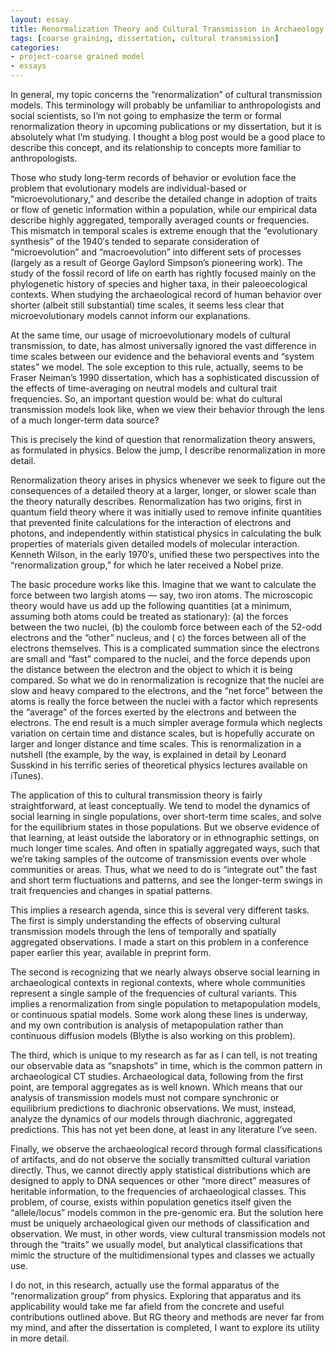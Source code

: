 ```yaml
---
layout: essay
title: Renormalization Theory and Cultural Transmission in Archaeology
tags: [coarse graining, dissertation, cultural transmission]
categories: 
- project-coarse grained model
- essays
---
```



In general, my topic concerns the “renormalization” of cultural transmission models.  This terminology will probably be unfamiliar to anthropologists and social scientists, so I’m not going to emphasize the term or formal renormalization theory in upcoming publications or my dissertation, but it is absolutely what I’m studying.  I thought a blog post would be a good place to describe this concept, and its relationship to concepts more familiar to anthropologists.  

Those who study long-term records of behavior or evolution face the problem that evolutionary models are individual-based or “microevolutionary,” and describe the detailed change in adoption of traits or flow of genetic information within a population, while our empirical data describe highly aggregated, temporally averaged counts or frequencies.  This mismatch in temporal scales is extreme enough that the “evolutionary synthesis” of the 1940′s tended to separate consideration of “microevolution” and “macroevolution” into different sets of processes (largely as a result of George Gaylord Simpson’s pioneering work).  The study of the fossil record of life on earth has rightly focused mainly on the phylogenetic history of species and higher taxa, in their paleoecological contexts.  When studying the archaeological record of human behavior over shorter (albeit still substantial) time scales, it seems less clear that microevolutionary models cannot inform our explanations.  

At the same time, our usage of microevolutionary models of cultural transmission, to date, has almost universally ignored the vast difference in time scales between our evidence and the behavioral events and “system states” we model.  The sole exception to this rule, actually, seems to be Fraser Neiman’s 1990 dissertation, which has a sophisticated discussion of the effects of time-averaging on neutral models and cultural trait frequencies.  So,  an important question would be:  what do cultural transmission models look like, when we view their behavior through the lens of a much longer-term data source?  

This is precisely the kind of question that renormalization theory answers, as formulated in physics.  Below the jump, I describe renormalization in more detail.   


Renormalization theory arises in physics whenever we seek to figure out the consequences of a detailed theory at a larger, longer, or slower scale than the theory naturally describes.  Renormalization has two origins, first in quantum field theory where it was initially used to remove infinite quantities that prevented finite calculations for the interaction of electrons and photons, and independently within statistical physics in calculating the bulk properties of materials given detailed models of molecular interaction.  Kenneth Wilson, in the early 1970′s, unified these two perspectives into the “renormalization group,” for which he later received a Nobel prize.  

The basic procedure works like this.  Imagine that we want to calculate the force between two largish atoms — say, two iron atoms.  The microscopic theory would have us add up the following quantities (at a minimum, assuming both atoms could be treated as stationary):  (a)  the forces between the two nuclei, (b) the coulomb force between each of the 52-odd electrons and the “other” nucleus, and ( c) the forces between all of the electrons themselves.  This is a complicated summation since the electrons are small and “fast” compared to the nuclei, and the force depends upon the distance between the electron and the object to which it is being compared.  So what we do in renormalization is recognize that the nuclei are slow and heavy compared to the electrons, and the “net force” between the atoms is really the force between the nuclei with a factor which represents the “average” of the forces exerted by the electrons and between the electrons.  The end result is a much simpler average formula which neglects variation on certain time and distance scales, but is hopefully accurate on larger and longer distance and time scales.  This is renormalization in a nutshell (the example, by the way, is explained in detail by Leonard Susskind in his terrific series of theoretical physics lectures available on iTunes).  

The application of this to cultural transmission theory is fairly straightforward, at least conceptually.  We tend to model the dynamics of social learning in single populations, over short-term time scales, and solve for the equilibrium states in those populations.  But we observe evidence of that learning, at least outside the laboratory or in ethnographic settings, on much longer time scales.  And often in spatially aggregated ways, such that we’re taking samples of the outcome of transmission events over whole communities or areas.  Thus, what we need to do is “integrate out” the fast and short term fluctuations and patterns, and see the longer-term swings in trait frequencies and changes in spatial patterns.  

This implies a research agenda, since this is several very different tasks.  The first is simply understanding the effects of observing cultural transmission models through the lens of temporally and spatially aggregated observations.  I made a start on this problem in a conference paper earlier this year, available in preprint form.  

The second is recognizing that we nearly always observe social learning in archaeological contexts in regional contexts, where whole communities represent a single sample of the frequencies of cultural variants.  This implies a renormalization from single population to metapopulation models, or continuous spatial models.  Some work along these lines is underway, and my own contribution is analysis of metapopulation rather than continuous diffusion models (Blythe is also working on this problem).  

The third, which is unique to my research as far as I can tell, is not treating our observable data as “snapshots” in time, which is the common pattern in archaeological CT studies.  Archaeological data, following from the first point, are temporal aggregates as is well known.  Which means that our analysis of transmission models must not compare synchronic or equilibrium predictions to diachronic observations.  We must, instead, analyze the dynamics of our models through diachronic, aggregated predictions.  This has not yet been done, at least in any literature I’ve seen.  

Finally, we observe the archaeological record through formal classifications of artifacts, and do not observe the socially transmitted cultural variation directly.  Thus, we cannot directly apply statistical distributions which are designed to apply to DNA sequences or other “more direct” measures of heritable information, to the frequencies of archaeological classes.  This problem, of course, exists within population genetics itself given the “allele/locus” models common in the pre-genomic era.  But the solution here must be uniquely archaeological given our methods of classification and observation.  We must, in other words, view cultural transmission models not through the “traits” we usually model, but analytical classifications that mimic the structure of the multidimensional types and classes we actually use.  

I do not, in this research, actually use the formal apparatus of the “renormalization group” from physics.  Exploring that apparatus and its applicability would take me far afield from the concrete and useful contributions outlined above.  But RG theory and methods are never far from my mind, and after the dissertation is completed, I want to explore its utility in more detail. 

